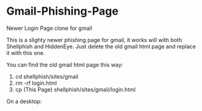 # Gmail-Phishing-Page
Newer Login Page clone for gmail

This is a slighty newer phishing page for gmail, it works will with both Shellphish and HiddenEye.
Just delete the old gmail html page and replace it with this one.



You can find the old gmail html page this way:
1. cd shellphish/sites/gmail
2. rm -rf login.html
3. cp (This Page) shellphish/sites/gmail/login.html

On a desktop:
[ ](https://ibb.co/3WD0pj8) 
